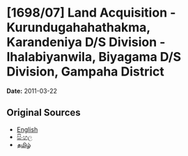 # [1698/07] Land Acquisition - Kurundugahahathakma, Karandeniya D/S Division - Ihalabiyanwila, Biyagama D/S Division, Gampaha District

**Date:** 2011-03-22

## Original Sources

- [English](https://documents.gov.lk/view/extra-gazettes/2011/3/1698-07_E.pdf)
- [සිංහල](https://documents.gov.lk/view/extra-gazettes/2011/3/1698-07_S.pdf)
- [தமிழ்](https://documents.gov.lk/view/extra-gazettes/2011/3/1698-07_T.pdf)
